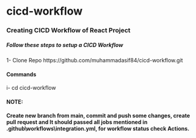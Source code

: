 # cicd-workflow

<h3>Creating CICD Workflow of React Project</h3>
<h5>Follow these steps to setup a CICD Workflow</h5> 
1- Clone Repo https://github.com/muhammadasif84/cicd-workflow.git
<br/>
<h4>Commands</h4>
    i- cd cicd-workflow
<h4>NOTE:</h4>
<h4>Create new branch from main, commit and push some changes, create pull request and It should passed all jobs mentioned in .github\workflows\integration.yml, for workflow status check Actions.</h4>

